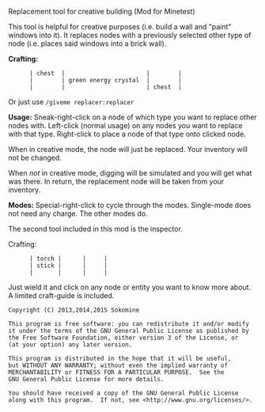Replacement tool for creative building (Mod for Minetest)

This tool is helpful for creative purposes (i.e. build a wall and "paint" windows into it).
It replaces nodes with a previously selected other type of node (i.e. places said windows
into a brick wall).

**Crafting:**
```
      | chest  |                       |        |
      |        | green energy crystal  |        |
      |        |                       | chest  |
```
Or just use `/giveme replacer:replacer`

**Usage:** Sneak-right-click on a node of which type you want to replace other nodes with.
       Left-click (normal usage) on any nodes you want to replace with that type. Right-click to place a node of that type onto clicked node.

When in creative mode, the node will just be replaced. Your inventory will not be changed.

When *not* in creative mode, digging will be simulated and you will get what was there. In return, the replacement node
will be taken from your inventory.

**Modes:**
Special-right-click to cycle through the modes. Single-mode does not need any charge. The other modes do.

The second tool included in this mod is the inspector.

Crafting:
```
      | torch |      |     |
      | stick |      |     |
      |       |      |     |
```
Just wield it and click on any node or entity you want to know more about. A limited craft-guide is included.



    Copyright (C) 2013,2014,2015 Sokomine

    This program is free software: you can redistribute it and/or modify
    it under the terms of the GNU General Public License as published by
    the Free Software Foundation, either version 3 of the License, or
    (at your option) any later version.

    This program is distributed in the hope that it will be useful,
    but WITHOUT ANY WARRANTY; without even the implied warranty of
    MERCHANTABILITY or FITNESS FOR A PARTICULAR PURPOSE.  See the
    GNU General Public License for more details.

    You should have received a copy of the GNU General Public License
    along with this program.  If not, see <http://www.gnu.org/licenses/>.

